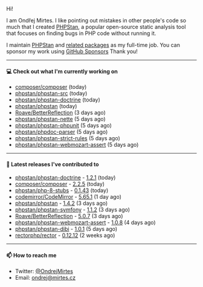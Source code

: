 Hi!

I am Ondřej Mirtes. I like pointing out mistakes in other people's code so much that I created [PHPStan](https://phpstan.org/), a popular open-source static analysis tool that focuses on finding bugs in PHP code without running it.

I maintain [PHPStan](https://github.com/phpstan/phpstan) and [related packages](https://github.com/phpstan/) as my full-time job. You can sponsor my work using [GitHub Sponsors](https://github.com/sponsors/ondrejmirtes) Thank you!

---

#### 💻 Check out what I'm currently working on

- [composer/composer](https://github.com/composer/composer) (today)
- [phpstan/phpstan-src](https://github.com/phpstan/phpstan-src) (today)
- [phpstan/phpstan-doctrine](https://github.com/phpstan/phpstan-doctrine) (today)
- [phpstan/phpstan](https://github.com/phpstan/phpstan) (today)
- [Roave/BetterReflection](https://github.com/Roave/BetterReflection) (3 days ago)
- [phpstan/phpstan-nette](https://github.com/phpstan/phpstan-nette) (5 days ago)
- [phpstan/phpstan-phpunit](https://github.com/phpstan/phpstan-phpunit) (5 days ago)
- [phpstan/phpdoc-parser](https://github.com/phpstan/phpdoc-parser) (5 days ago)
- [phpstan/phpstan-strict-rules](https://github.com/phpstan/phpstan-strict-rules) (5 days ago)
- [phpstan/phpstan-webmozart-assert](https://github.com/phpstan/phpstan-webmozart-assert) (5 days ago)

---

#### 🔭 Latest releases I've contributed to

- [phpstan/phpstan-doctrine](https://github.com/phpstan/phpstan-doctrine) - [1.2.1](https://github.com/phpstan/phpstan-doctrine/releases/tag/1.2.1) (today)
- [composer/composer](https://github.com/composer/composer) - [2.2.5](https://github.com/composer/composer/releases/tag/2.2.5) (today)
- [phpstan/php-8-stubs](https://github.com/phpstan/php-8-stubs) - [0.1.43](https://github.com/phpstan/php-8-stubs/releases/tag/0.1.43) (today)
- [codemirror/CodeMirror](https://github.com/codemirror/CodeMirror) - [5.65.1](https://github.com/codemirror/CodeMirror/releases/tag/5.65.1) (1 day ago)
- [phpstan/phpstan](https://github.com/phpstan/phpstan) - [1.4.2](https://github.com/phpstan/phpstan/releases/tag/1.4.2) (3 days ago)
- [phpstan/phpstan-symfony](https://github.com/phpstan/phpstan-symfony) - [1.1.2](https://github.com/phpstan/phpstan-symfony/releases/tag/1.1.2) (3 days ago)
- [Roave/BetterReflection](https://github.com/Roave/BetterReflection) - [5.0.7](https://github.com/Roave/BetterReflection/releases/tag/5.0.7) (3 days ago)
- [phpstan/phpstan-webmozart-assert](https://github.com/phpstan/phpstan-webmozart-assert) - [1.0.8](https://github.com/phpstan/phpstan-webmozart-assert/releases/tag/1.0.8) (4 days ago)
- [phpstan/phpstan-dibi](https://github.com/phpstan/phpstan-dibi) - [1.0.1](https://github.com/phpstan/phpstan-dibi/releases/tag/1.0.1) (5 days ago)
- [rectorphp/rector](https://github.com/rectorphp/rector) - [0.12.12](https://github.com/rectorphp/rector/releases/tag/0.12.12) (2 weeks ago)

---

#### 📫 How to reach me

- Twitter: [@OndrejMirtes](https://twitter.com/ondrejmirtes)
- Email: [ondrej@mirtes.cz](mailto:ondrej@mirtes.cz)
